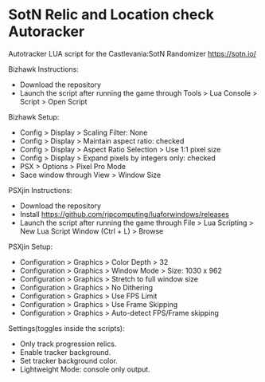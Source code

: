 # SotN Relic and Location check Autoracker
Autotracker LUA script for the Castlevania:SotN Randomizer https://sotn.io/

Bizhawk Instructions: 
* Download the repository
* Launch the script after running the game through Tools > Lua Console > Script > Open Script

Bizhawk Setup:
* Config > Display > Scaling Filter: None
* Config > Display > Maintain aspect ratio: checked
* Config > Display > Aspect Ratio Selection > Use 1:1 pixel size
* Config > Display > Expand pixels by integers only: checked
* PSX > Options > Pixel Pro Mode
* Sace window through View > Window Size

PSXjin Instructions: 
* Download the repository
* Install https://github.com/rjpcomputing/luaforwindows/releases
* Launch the script after running the game through File > Lua Scripting > New Lua Script Window (Ctrl + L) > Browse

PSXjin Setup:
* Configuration > Graphics > Color Depth > 32
* Configuration > Graphics > Window Mode > Size: 1030 x 962
* Configuration > Graphics > Stretch to full window size
* Configuration > Graphics > No Dithering
* Configuration > Graphics > Use FPS Limit
* Configuration > Graphics > Use Frame Skipping
* Configuration > Graphics > Auto-detect FPS/Frame skipping

Settings(toggles inside the scripts):
* Only track progression relics.
* Enable tracker background.
* Set tracker background color.
* Lightweight Mode: console only output.